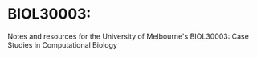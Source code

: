 # BIOL30003:

Notes and resources for the University of Melbourne's BIOL30003: Case Studies in Computational Biology
